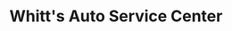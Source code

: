 ---
title: "Whitt's Auto Service Center"
url: /auburn/whitts-auto-service-center/
shop: car repair
---